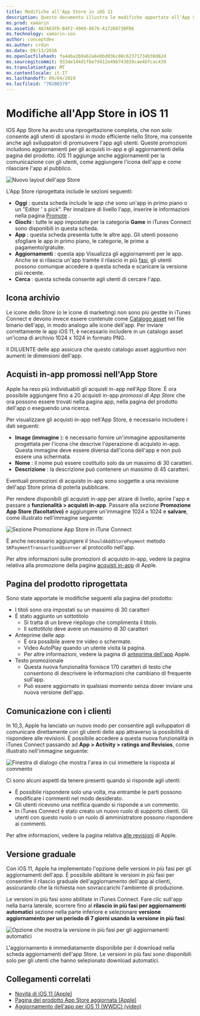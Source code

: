 ```yaml
---
title: Modifiche all'App Store in iOS 11
description: Questo documento illustra le modifiche apportate all'App Store in iOS 11. Viene illustrata l'icona dello Store di un'applicazione, gli acquisti in-app promossi, la pagina di prodotto riprogettata, la comunicazione dei clienti e le versioni a fasi.
ms.prod: xamarin
ms.assetid: 4A7A03FD-B4F2-4969-8676-A17260730FD6
ms.technology: xamarin-ios
author: conceptdev
ms.author: crdun
ms.date: 09/13/2016
ms.openlocfilehash: fa44ba260a62a6e0bd036c08c62371734b38d82d
ms.sourcegitcommit: 933de144d1fbe7d412e49b743839cae4bfcac439
ms.translationtype: MT
ms.contentlocale: it-IT
ms.lasthandoff: 09/04/2019
ms.locfileid: "70286579"
---
```

# <a name="app-store-changes-in-ios-11"></a>Modifiche all'App Store in iOS 11

IOS App Store ha avuto una riprogettazione completa, che non solo consente agli utenti di spostarsi in modo efficiente nello Store, ma consente anche agli sviluppatori di promuovere l'app agli utenti. Queste promozioni includono aggiornamenti per gli acquisti in-app e gli aggiornamenti della pagina del prodotto. iOS 11 aggiunge anche aggiornamenti per la comunicazione con gli utenti, come aggiungere l'icona dell'app e come rilasciare l'app al pubblico.

![Nuovo layout dell'app Store](app-store-changes-images/image3.jpg)

L'App Store riprogettata include le sezioni seguenti:

- **Oggi** : questa scheda include le app che sono un'app in primo piano o un "Editor ' s pick". Per innalzare di livello l'app, inserire le informazioni nella pagina [Promote](https://developer.apple.com//contact/app-store/promote/) .
- **Giochi** : tutte le app impostate per la categoria **Game** in iTunes Connect sono disponibili in questa scheda.
- **App** : questa scheda presenta tutte le altre app. Gli utenti possono sfogliare le app in primo piano, le categorie, le prime a pagamento/gratuite.
- **Aggiornamenti** : questa app Visualizza gli aggiornamenti per le app. Anche se si rilascia un'app tramite il rilascio in più [fasi](#Phased_Release), gli utenti possono comunque accedere a questa scheda e scaricare la versione più recente.
- **Cerca** : questa scheda consente agli utenti di cercare l'app.

## <a name="store-icon"></a>Icona archivio

Le icone dello Store (o le icone di marketing) non sono più gestite in iTunes Connect e devono invece essere contenute come [Catalogo asset](~/ios/app-fundamentals/images-icons/app-icons.md) nel file binario dell'app, in modo analogo alle icone dell'app. Per inviare correttamente le app iOS 11, è necessario includere in un catalogo asset un'icona di archivio 1024 x 1024 in formato PNG.

Il DILUENTE delle app assicura che questo catalogo asset aggiuntivo non aumenti le dimensioni dell'app.


## <a name="in-app-purchases-promoted-in-the-app-store"></a>Acquisti in-app promossi nell'App Store

Apple ha reso più individuabili gli acquisti in-app nell'App Store. È ora possibile aggiungere fino a 20 acquisti in-app _promossi di App Store_ che ora possono essere trovati nella pagina app, nella pagina del prodotto dell'app o eseguendo una ricerca.

Per visualizzare gli acquisti in-app nell'App Store, è necessario includere i dati seguenti:

- **Image (immagine** ): è necessario fornire un'immagine appositamente progettata per l'icona che descrive l'operazione di acquisto in-app. Questa immagine deve essere diversa dall'icona dell'app e non può essere una schermata.
- **Nome** : il nome può essere costituito solo da un massimo di 30 caratteri.
- **Descrizione** : la descrizione può contenere un massimo di 45 caratteri.

Eventuali promozioni di acquisto in-app sono soggette a una revisione dell'app Store prima di poterla pubblicare.

Per rendere disponibili gli acquisti in-app per alzare di livello, aprire l'app e passare a **funzionalità > acquisti in-app**. Passare alla sezione **Promozione App Store (facoltativo)** e aggiungere un'immagine 1024 x 1024 e **salvare**, come illustrato nell'immagine seguente:

![Sezione Promozione App Store in iTune Connect](app-store-changes-images/image4.png)

È anche necessario aggiungere il `ShouldAddStorePayment` metodo `SKPaymentTransactionObserver` al protocollo nell'app.

Per altre informazioni sulle promozioni di acquisto in-app, vedere la pagina relativa alla promozione della pagina [acquisti in-app](https://developer.apple.com/app-store/promoting-in-app-purchases/) di Apple.

## <a name="redesigned-product-page"></a>Pagina del prodotto riprogettata

Sono state apportate le modifiche seguenti alla pagina del prodotto:

- I titoli sono ora impostati su un massimo di 30 caratteri
- È stato aggiunto un sottotitolo
  - Si tratta di un breve riepilogo che complimenta il titolo.
  - Il sottotitolo deve avere un massimo di 30 caratteri
- Anteprime delle app
  - È ora possibile avere tre video o schermate.
  - Video AutoPlay quando un utente visita la pagina.
  - Per altre informazioni, vedere la pagina di [anteprima dell'app](https://developer.apple.com/app-store/app-previews/) Apple.
- Testo promozionale
  - Questa nuova funzionalità fornisce 170 caratteri di testo che consentono di descrivere le informazioni che cambiano di frequente sull'app.
  - Può essere aggiornato in qualsiasi momento senza dover inviare una nuova versione dell'app.

## <a name="customer-communication"></a>Comunicazione con i clienti

In 10,3, Apple ha lanciato un nuovo modo per consentire agli sviluppatori di comunicare direttamente con gli utenti delle app attraverso la possibilità di rispondere alle revisioni. È possibile accedere a questa nuova funzionalità in iTunes Connect passando ad **App > Activity > ratings and Revisios**, come illustrato nell'immagine seguente:

![Finestra di dialogo che mostra l'area in cui immettere la risposta al commento](app-store-changes-images/image5.png)

Ci sono alcuni aspetti da tenere presenti quando si risponde agli utenti:

- È possibile rispondere solo una volta, ma entrambe le parti possono modificare i commenti nel modo desiderato.
- Gli utenti ricevono una notifica quando si risponde a un commento.
- In iTunes Connect è stato creato un nuovo ruolo di supporto clienti. Gli utenti con questo ruolo o un ruolo di amministratore possono rispondere ai commenti.

Per altre informazioni, vedere la pagina relativa [alle revisioni](https://developer.apple.com/app-store/responding-to-reviews/) di Apple.

<a name="Phased_Release"/>

## <a name="phased-release"></a>Versione graduale

Con iOS 11, Apple ha implementato l'opzione delle versioni in più fasi per gli aggiornamenti dell'app. È possibile abilitare le versioni in più fasi per consentire il rilascio graduale dell'aggiornamento dell'app ai clienti, assicurando che la richiesta non sovraccarichi l'ambiente di produzione.

Le versioni in più fasi sono abilitate in iTunes Connect. Fare clic sull'app nella barra laterale, scorrere fino al **rilascio in più fasi per aggiornamenti automatici** sezione nella parte inferiore e selezionare **versione aggiornamento per un periodo di 7 giorni usando la versione in più fasi**:

![Opzione che mostra la versione in più fasi per gli aggiornamenti automatici](app-store-changes-images/image6.png)

L'aggiornamento è immediatamente disponibile per il download nella scheda aggiornamenti dell'app Store. Le versioni in più fasi sono disponibili solo per gli utenti che hanno selezionato download automatici.


## <a name="related-links"></a>Collegamenti correlati

- [Novità di iOS 11 (Apple)](https://developer.apple.com/ios/)
- [Pagina del prodotto App Store aggiornata (Apple)](https://developer.apple.com/app-store/product-page/)
- [Aggiornamento dell'app per iOS 11 (WWDC) (video)](https://developer.apple.com/videos/play/wwdc2017/204/)
